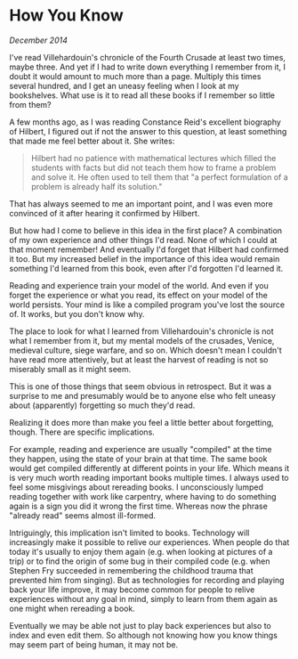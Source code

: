 # How You Know

_December 2014_

I've read Villehardouin's chronicle of the Fourth Crusade at least two times, maybe three. And yet if I had to write down everything I remember from it, I doubt it would amount to much more than a page. Multiply this times several hundred, and I get an uneasy feeling when I look at my bookshelves. What use is it to read all these books if I remember so little from them?

A few months ago, as I was reading Constance Reid's excellent biography of Hilbert, I figured out if not the answer to this question, at least something that made me feel better about it. She writes:
> Hilbert had no patience with mathematical lectures which filled the students with facts but did not teach them how to frame a problem and solve it. He often used to tell them that "a perfect formulation of a problem is already half its solution."

That has always seemed to me an important point, and I was even more convinced of it after hearing it confirmed by Hilbert.

But how had I come to believe in this idea in the first place? A combination of my own experience and other things I'd read. None of which I could at that moment remember! And eventually I'd forget that Hilbert had confirmed it too. But my increased belief in the importance of this idea would remain something I'd learned from this book, even after I'd forgotten I'd learned it.

Reading and experience train your model of the world. And even if you forget the experience or what you read, its effect on your model of the world persists. Your mind is like a compiled program you've lost the source of. It works, but you don't know why.

The place to look for what I learned from Villehardouin's chronicle is not what I remember from it, but my mental models of the crusades, Venice, medieval culture, siege warfare, and so on. Which doesn't mean I couldn't have read more attentively, but at least the harvest of reading is not so miserably small as it might seem.

This is one of those things that seem obvious in retrospect. But it was a surprise to me and presumably would be to anyone else who felt uneasy about (apparently) forgetting so much they'd read.

Realizing it does more than make you feel a little better about forgetting, though. There are specific implications.

For example, reading and experience are usually "compiled" at the time they happen, using the state of your brain at that time. The same book would get compiled differently at different points in your life. Which means it is very much worth reading important books multiple times. I always used to feel some misgivings about rereading books. I unconsciously lumped reading together with work like carpentry, where having to do something again is a sign you did it wrong the first time. Whereas now the phrase "already read" seems almost ill-formed.

Intriguingly, this implication isn't limited to books. Technology will increasingly make it possible to relive our experiences. When people do that today it's usually to enjoy them again (e.g. when looking at pictures of a trip) or to find the origin of some bug in their compiled code (e.g. when Stephen Fry succeeded in remembering the childhood trauma that prevented him from singing). But as technologies for recording and playing back your life improve, it may become common for people to relive experiences without any goal in mind, simply to learn from them again as one might when rereading a book.

Eventually we may be able not just to play back experiences but also to index and even edit them. So although not knowing how you know things may seem part of being human, it may not be.
